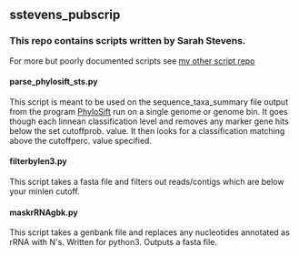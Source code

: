 ## sstevens_pubscrip

### This repo contains scripts written by Sarah Stevens.
For more but poorly documented scripts see [my other script repo](https://github.com/sstevens2/sstevens_scripts)  

#### parse_phylosift_sts.py
This script is meant to be used on the sequence_taxa_summary file output from the program [PhyloSift](https://phylosift.wordpress.com/) run on a single genome or genome bin.  It goes though each linnean classification level and removes any marker gene hits below the set cutoffprob. value.  It then looks for a classification matching above the cutoffperc. value specified.

#### filterbylen3.py
This script takes a fasta file and filters out reads/contigs which are below your minlen cutoff.

#### maskrRNAgbk.py
This script takes a genbank file and replaces any nucleotides annotated as rRNA with N's.  Written for python3.  Outputs a fasta file.
